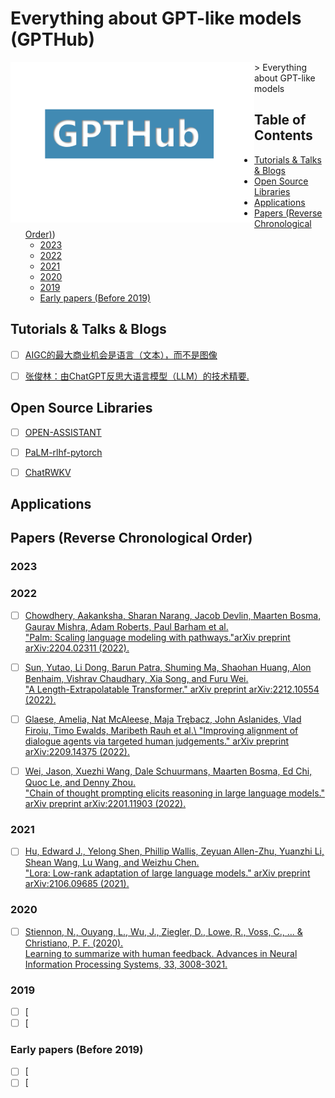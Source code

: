 # Everything about GPT-like models (GPTHub)
<img src="files/gpthub.png" alt="GPT" style="float:left;width:390px;"/>
> Everything about GPT-like models


## Table of Contents

- [Tutorials & Talks & Blogs](#tutorials--talks--blogs)
- [Open Source Libraries](#open-source-libraries)
- [Applications](#applications)
- [Papers (Reverse Chronological Order)](#papers-reverse-chronological-order))
    - [2023](#2023)
    - [2022](#2022)
    - [2021](#2021)
    - [2020](#2020)
    - [2019](#2019)
    - [Early papers (Before 2019)](#early-papers-before-2019)   


## Tutorials & Talks & Blogs

- [ ] [AIGC的最大商业机会是语言（文本），而不是图像](https://mp.weixin.qq.com/s/yJ-dZVIfpuoyofa60kY27A)
- [ ] [张俊林：由ChatGPT反思大语言模型（LLM）的技术精要.](https://mp.weixin.qq.com/s/eMrv15yOO0oYQ-o-wiuSyw)


## Open Source Libraries

- [ ] [OPEN-ASSISTANT](https://github.com/LAION-AI/Open-Assistant)
- [ ] [PaLM-rlhf-pytorch](https://github.com/lucidrains/PaLM-rlhf-pytorch)
- [ ] [ChatRWKV](https://github.com/BlinkDL/ChatRWKV)



## Applications


## Papers (Reverse Chronological Order)

### 2023

### 2022

- [ ] [Chowdhery, Aakanksha, Sharan Narang, Jacob Devlin, Maarten Bosma, Gaurav Mishra, Adam Roberts, Paul Barham et al.\
"Palm: Scaling language modeling with pathways."arXiv preprint arXiv:2204.02311 (2022).](https://arxiv.org/abs/2204.02311)

- [ ] [Sun, Yutao, Li Dong, Barun Patra, Shuming Ma, Shaohan Huang, Alon Benhaim, Vishrav Chaudhary, Xia Song, and Furu Wei. \
"A Length-Extrapolatable Transformer." arXiv preprint arXiv:2212.10554 (2022).](https://arxiv.org/abs/2212.10554)

- [ ] [Glaese, Amelia, Nat McAleese, Maja Trębacz, John Aslanides, Vlad Firoiu, Timo Ewalds, Maribeth Rauh et al.\ "Improving alignment of dialogue agents via targeted human judgements." arXiv preprint arXiv:2209.14375 (2022).](https://arxiv.org/abs/2209.14375)

- [ ] [Wei, Jason, Xuezhi Wang, Dale Schuurmans, Maarten Bosma, Ed Chi, Quoc Le, and Denny Zhou. \
 "Chain of thought prompting elicits reasoning in large language models." arXiv preprint arXiv:2201.11903 (2022).](https://arxiv.org/abs/2201.11903)

### 2021

- [ ] [Hu, Edward J., Yelong Shen, Phillip Wallis, Zeyuan Allen-Zhu, Yuanzhi Li, Shean Wang, Lu Wang, and Weizhu Chen. \
"Lora: Low-rank adaptation of large language models." arXiv preprint arXiv:2106.09685 (2021).](https://arxiv.org/abs/2106.09685)



### 2020

- [ ] [Stiennon, N., Ouyang, L., Wu, J., Ziegler, D., Lowe, R., Voss, C., ... & Christiano, P. F. (2020). \
Learning to summarize with human feedback. Advances in Neural Information Processing Systems, 33, 3008-3021.](https://proceedings.neurips.cc/paper/2020/hash/1f89885d556929e98d3ef9b86448f951-Abstract.html)

### 2019

- [ ] [
- [ ] [

### Early papers (Before 2019)

- [ ] [
- [ ] [
